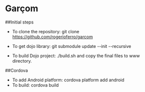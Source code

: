 Garçom
======

##Initial steps

* To clone the repository: git clone https://github.com/rogerioferro/garcom
* To get dojo library: git submodule update --init --recursive

* To build Dojo project: ./build.sh and copy the final files to www directory.

##Cordova

* To add Android platform: cordova platform add android
* To build: cordova build

